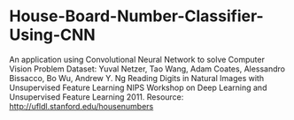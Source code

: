 # House-Board-Number-Classifier-Using-CNN
An application using Convolutional Neural Network to solve Computer Vision Problem
Dataset:
Yuval Netzer, Tao Wang, Adam Coates, Alessandro Bissacco, Bo Wu, Andrew Y. Ng Reading Digits in Natural Images with Unsupervised Feature Learning NIPS Workshop on Deep Learning and Unsupervised Feature Learning 2011. Resource: http://ufldl.stanford.edu/housenumbers
